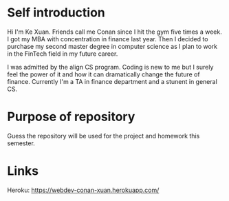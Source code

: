 # Self introduction

Hi I'm Ke Xuan. Friends call me Conan since I hit the gym five times a week. I got my MBA with concentration in 
finance last year. Then I decided to purchase my second master degree in computer science as I plan to work
in the FinTech field in my future career. 

I was admitted by the align CS program. Coding is new to me but I surely feel the power of it and how it can 
dramatically change the future of finance. Currently I'm a TA in finance department and a stunent in general CS.


# Purpose of repository
Guess the repository will be used for the project and homework this semester.



# Links

Heroku: https://webdev-conan-xuan.herokuapp.com/


